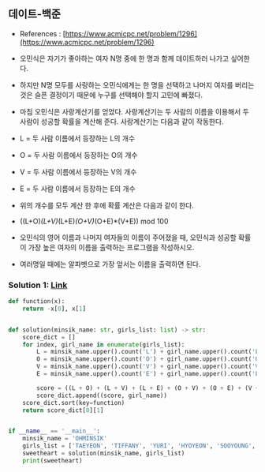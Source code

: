 ## 데이트-백준

* References : [https://www.acmicpc.net/problem/1296](https://www.acmicpc.net/problem/1296)

* 오민식은 자기가 좋아하는 여자 N명 중에 한 명과 함께 데이트하러 나가고 싶어한다.

* 하지만 N명 모두를 사랑하는 오민식에게는 한 명을 선택하고 나머지 여자를 버리는 것은 슬픈 결정이기 때문에 누구를 선택해야 할지 고민에 빠졌다.

* 마침 오민식은 사랑계산기를 얻었다. 사랑계산기는 두 사람의 이름을 이용해서 두 사람이 성공할 확률을 계산해 준다. 사랑계산기는 다음과 같이 작동한다.

* L = 두 사람 이름에서 등장하는 L의 개수
* O = 두 사람 이름에서 등장하는 O의 개수
* V = 두 사람 이름에서 등장하는 V의 개수
* E = 두 사람 이름에서 등장하는 E의 개수

* 위의 개수를 모두 계산 한 후에 확률 계산은 다음과 같이 한다.

* ((L+O)*(L+V)*(L+E)*(O+V)*(O+E)*(V+E)) mod 100

* 오민식의 영어 이름과 나머지 여자들의 이름이 주어졌을 때, 오민식과 성공할 확률이 가장 높은 여자의 이름을 출력하는 프로그램을 작성하시오. 
* 여러명일 때에는 알파벳으로 가장 앞서는 이름을 출력하면 된다.

### Solution 1: [Link](https://github.com/takhyun12/Algorithm-Essential-Training/blob/main/Solutions/date.py)

```python
def function(x):
    return -x[0], x[1]


def solution(minsik_name: str, girls_list: list) -> str:
    score_dict = []
    for index, girl_name in enumerate(girls_list):
        L = minsik_name.upper().count('L') + girl_name.upper().count('L')
        O = minsik_name.upper().count('O') + girl_name.upper().count('O')
        V = minsik_name.upper().count('V') + girl_name.upper().count('V')
        E = minsik_name.upper().count('E') + girl_name.upper().count('E')

        score = ((L + O) + (L + V) + (L + E) + (O + V) + (O + E) + (V + E)) % 100
        score_dict.append((score, girl_name))
    score_dict.sort(key=function)
    return score_dict[0][1]


if __name__ == '__main__':
    minsik_name = 'OHMINSIK'
    girls_list = ['TAEYEON', 'TIFFANY', 'YURI', 'HYOYEON', 'SOOYOUNG', 'SEOHYUN', 'YOONA', 'JESSICA', 'SUNNY']
    sweetheart = solution(minsik_name, girls_list)
    print(sweetheart)
```
